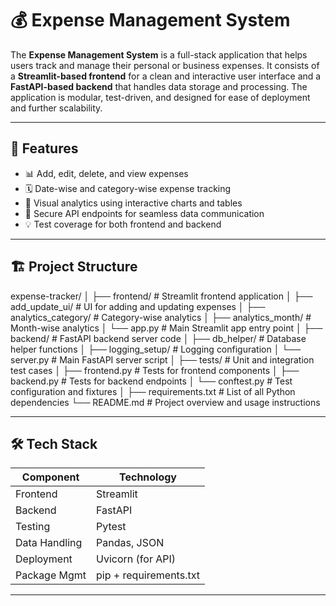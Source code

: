 # 💰 Expense Management System

The **Expense Management System** is a full-stack application that helps users track and manage their personal or business expenses. It consists of a **Streamlit-based frontend** for a clean and interactive user interface and a **FastAPI-based backend** that handles data storage and processing. The application is modular, test-driven, and designed for ease of deployment and further scalability.

---

## 🚀 Features

- 📊 Add, edit, delete, and view expenses  
- 🗓️ Date-wise and category-wise expense tracking  
- 🧠 Visual analytics using interactive charts and tables  
- 🔐 Secure API endpoints for seamless data communication  
- 💡 Test coverage for both frontend and backend  
 

---

## 🏗️ Project Structure

expense-tracker/
│
├── frontend/                         # Streamlit frontend application
│   ├── add_update_ui/               # UI for adding and updating expenses
│   ├── analytics_category/          # Category-wise analytics
│   ├── analytics_month/             # Month-wise analytics
│   └── app.py                       # Main Streamlit app entry point
│
├── backend/                         # FastAPI backend server code
│   ├── db_helper/                   # Database helper functions
│   ├── logging_setup/              # Logging configuration
│   └── server.py                    # Main FastAPI server script
│
├── tests/                           # Unit and integration test cases
│   ├── frontend.py                  # Tests for frontend components
│   ├── backend.py                   # Tests for backend endpoints
│   └── conftest.py                  # Test configuration and fixtures
│
├── requirements.txt                 # List of all Python dependencies
└── README.md                        # Project overview and usage instructions





---

## 🛠️ Tech Stack

| Component     | Technology         |
|---------------|--------------------|
| Frontend      | Streamlit          |
| Backend       | FastAPI            |
| Testing       | Pytest             |
| Data Handling | Pandas, JSON       |
| Deployment    | Uvicorn (for API)  |
| Package Mgmt  | pip + requirements.txt |

---





